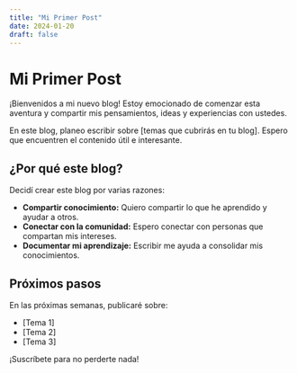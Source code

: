 ```yaml
---
title: "Mi Primer Post"
date: 2024-01-20
draft: false
---
```


# Mi Primer Post

¡Bienvenidos a mi nuevo blog! Estoy emocionado de comenzar esta aventura y compartir mis pensamientos, ideas y experiencias con ustedes.

En este blog, planeo escribir sobre [temas que cubrirás en tu blog].  Espero que encuentren el contenido útil e interesante.

## ¿Por qué este blog?

Decidí crear este blog por varias razones:

* **Compartir conocimiento:**  Quiero compartir lo que he aprendido y ayudar a otros.
* **Conectar con la comunidad:** Espero conectar con personas que compartan mis intereses.
* **Documentar mi aprendizaje:** Escribir me ayuda a consolidar mis conocimientos.

## Próximos pasos

En las próximas semanas, publicaré sobre:

* [Tema 1]
* [Tema 2]
* [Tema 3]

¡Suscríbete para no perderte nada!